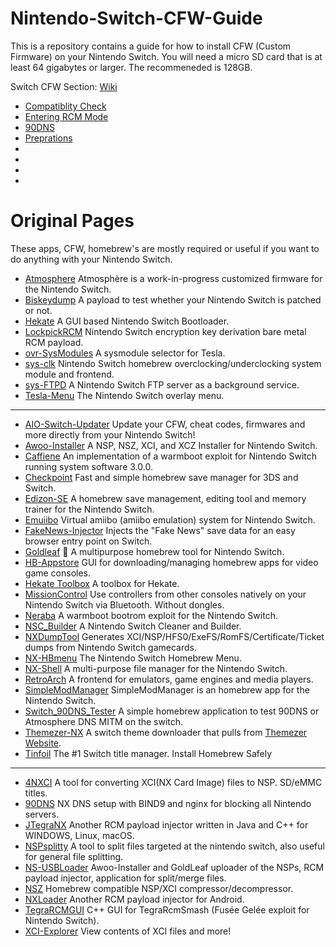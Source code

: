 # Nintendo-Switch-CFW-Guide
This is a repository contains a guide for how to install CFW (Custom Firmware) on your Nintendo Switch.
You will need a micro SD card that is at least 64 gigabytes or larger. The recommeneded is 128GB.


Switch CFW Section: [Wiki](https://github.com/ZHassanQ/Nintendo-Switch-CFW-Guide/wiki)

- [Compatiblity Check](https://github.com/ZHassanQ/Nintendo-Switch-CFW-Guide/wiki/0.-Compatibility-Check)
- [Entering RCM Mode](https://github.com/ZHassanQ/Nintendo-Switch-CFW-Guide/wiki/1.-Entering-RCM-Mode)
- [90DNS](https://github.com/ZHassanQ/Nintendo-Switch-CFW-Guide/wiki/2.-90DNS)
- [Preprations](https://github.com/ZHassanQ/Nintendo-Switch-CFW-Guide/wiki/3.-Preprations)
- []()
- []()
- []()
- []()


# Original Pages

These apps, CFW, homebrew's are mostly required or useful if you want to do anything with your Nintendo Switch.


- [Atmosphere](https://github.com/Atmosphere-NX/Atmosphere) Atmosphère is a work-in-progress customized firmware for the Nintendo Switch.
- [Biskeydump](https://switchtools.sshnuke.net/) A payload to test whether your Nintendo Switch is patched or not.
- [Hekate](https://github.com/CTCaer/hekate) A GUI based Nintendo Switch Bootloader.
- [LockpickRCM](https://github.com/shchmue/Lockpick_RCM/) Nintendo Switch encryption key derivation bare metal RCM payload.
- [ovr-SysModules](https://github.com/WerWolv/ovl-sysmodules) A sysmodule selector for Tesla.
- [sys-clk](https://github.com/retronx-team/sys-clk/) Nintendo Switch homebrew overclocking/underclocking system module and frontend.
- [sys-FTPD](https://github.com/cathery/sys-ftpd) A Nintendo Switch FTP server as a background service.
- [Tesla-Menu](https://github.com/WerWolv/Tesla-Menu) The Nintendo Switch overlay menu.

---

- [AIO-Switch-Updater](https://github.com/HamletDuFromage/aio-switch-updater) Update your CFW, cheat codes, firmwares and more directly from your Nintendo Switch!
- [Awoo-Installer](https://github.com/Huntereb/Awoo-Installer) A NSP, NSZ, XCI, and XCZ Installer for Nintendo Switch.
- [Caffiene](https://github.com/atlasnx/caffeine) An implementation of a warmboot exploit for Nintendo Switch running system software 3.0.0.
- [Checkpoint](https://github.com/FlagBrew/Checkpoint) Fast and simple homebrew save manager for 3DS and Switch.
- [Edizon-SE](https://github.com/tomvita/EdiZon-SE) A homebrew save management, editing tool and memory trainer for the Nintendo Switch.
- [Emuiibo](https://github.com/XorTroll/emuiibo) Virtual amiibo (amiibo emulation) system for Nintendo Switch.
- [FakeNews-Injector](https://github.com/noahc3/fakenews-injector) Injects the "Fake News" save data for an easy browser entry point on Switch.
- [Goldleaf](https://github.com/XorTroll/Goldleaf) 🍂 A multipurpose homebrew tool for Nintendo Switch.
- [HB-Appstore](https://github.com/fortheusers/hb-appstore) GUI for downloading/managing homebrew apps for video game consoles.
- [Hekate Toolbox](https://github.com/WerWolv/Hekate-Toolbox) A toolbox for Hekate.
- [MissionControl](https://github.com/ndeadly/MissionControl) Use controllers from other consoles natively on your Nintendo Switch via Bluetooth. Without dongles.
- [Neraba](https://github.com/AtlasNX/nereba) A warmboot bootrom exploit for the Nintendo Switch.
- [NSC_Builder](https://github.com/julesontheroad/NSC_BUILDER) A Nintendo Switch Cleaner and Builder.
- [NXDumpTool](https://github.com/DarkMatterCore/nxdumptool) Generates XCI/NSP/HFS0/ExeFS/RomFS/Certificate/Ticket dumps from Nintendo Switch gamecards.
- [NX-HBmenu](https://github.com/switchbrew/nx-hbmenu) The Nintendo Switch Homebrew Menu.
- [NX-Shell](https://github.com/joel16/NX-Shell) A multi-purpose file manager for the Nintendo Switch.
- [RetroArch](https://www.retroarch.com/) A frontend for emulators, game engines and media players.
- [SimpleModManager](https://github.com/nadrino/SimpleModManager) SimpleModManager is an homebrew app for the Nintendo Switch.
- [Switch_90DNS_Tester](https://github.com/meganukebmp/Switch_90DNS_tester) A simple homebrew application to test 90DNS or Atmosphere DNS MITM on the switch.
- [Themezer-NX](https://github.com/suchmememanyskill/themezer-nx) A switch theme downloader that pulls from [Themezer Website](https://themezer.net/).
- [Tinfoil](https://tinfoil.io/Download) The #1 Switch title manager. Install Homebrew Safely

---

- [4NXCI](https://github.com/The-4n/4NXCI) A tool for converting XCI(NX Card Image) files to NSP.
 SD/eMMC titles.
- [90DNS](https://gitlab.com/a/90dns#usage-on-switch) NX DNS setup with BIND9 and nginx for blocking all Nintendo servers.
- [JTegraNX](https://github.com/dylwedma11748/JTegraNX) Another RCM payload injector written in Java and C++ for WINDOWS, Linux, macOS.
- [NSPsplitty](https://github.com/Aionmagan/NSPsplitty) A tool to split files targeted at the nintendo switch, also useful for general file splitting.
- [NS-USBLoader](https://github.com/developersu/ns-usbloader) Awoo-Installer and GoldLeaf uploader of the NSPs, RCM payload injector, application for split/merge files.
- [NSZ](https://github.com/nicoboss/nsz) Homebrew compatible NSP/XCI compressor/decompressor.
- [NXLoader](https://github.com/DavidBuchanan314/NXLoader) Another RCM payload injector for Android.
- [TegraRCMGUI](https://github.com/eliboa/TegraRcmGUI) C++ GUI for TegraRcmSmash (Fusée Gelée exploit for Nintendo Switch).
- [XCI-Explorer](https://github.com/StudentBlake/XCI-Explorer) View contents of XCI files and more!
